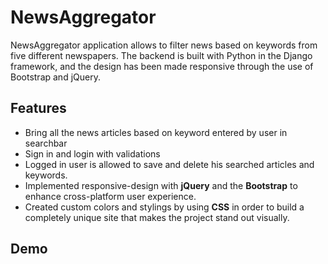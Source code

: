 # NewsAggregator
NewsAggregator application allows to filter news based on keywords from five different newspapers. The backend is built with Python in the Django framework, and the design has been made responsive through the use of Bootstrap and jQuery.
## Features
* Bring all the news articles based on keyword entered by user in searchbar
* Sign in and login with validations
* Logged in user is allowed to save and delete his searched articles and keywords.
* Implemented responsive-design with **jQuery** and the **Bootstrap** to enhance cross-platform user experience.
* Created custom colors and stylings by using **CSS** in order to build a completely unique site that makes the project stand out visually.

## Demo
